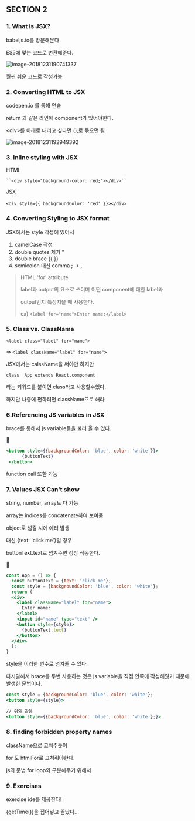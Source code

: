 ## SECTION 2



### 1. What is JSX?

  

babeljs.io를 방문해본다

ES5에 맞는 코드로 변환해준다. 

![image-20181231190741337](/Users/csheum/Desktop/nodeReact/assets/image-20181231190741337-6250861.png)

훨씬 쉬운 코드로 작성가능



### 2. Converting HTML to JSX



codepen.io 를 통해 연습

return 과 같은 라인에 component가 있어야한다.

\<div>를 아래로 내리고 싶다면 ();로 묶으면 됨

![image-20181231192949392](/Users/csheum/Desktop/nodeReact/assets/image-20181231192949392-6252189.png)

### 3. Inline styling with JSX

HTML

 	``<div style="background-color: red;"></div>``

JSX	

​	``<div style={{ backgroundColor: 'red' }}></div>``



### 4. Converting Styling to JSX format

JSX에서는 style 작성에 있어서 

1. camelCase 작성
2. double quotes 제거  "
3. double brace  {{ }}
4. semicolon 대신 comma ; -> , 



> HTML 'for' attribute
>
> label과 output의 요소로 쓰이며 어떤 component에 대한 label과
>
> output인지 특정지을 때 사용한다.
>
> ex) ``<label for="name">Enter name:</label>``



### 5. Class vs. ClassName

``<label class="label" for="name">``

=> ``<label className="label" for="name">``



JSX에서는 calssName을 써야만 하지만

``class  App extends React.component``

라는 키워드를 붙이면 class라고 사용할수있다.

하지만 나중에 편하려면 className으로 해라



### 6.Referencing JS variables in JSX



brace를 통해서 js variable들을 불러 올 수 있다.



```jsx
<button style={{backgroundColor: 'blue', color: 'white'}}>
      {buttonText}
 </button>
```



function call 또한 가능



### 7. Values JSX Can't show

string, number, array도 다 가능

array는 indices를 concatenate하여 보여줌



object로 넘길 시에 에러 발생

대신 {text: 'click me'}일 경우

buttonText.text로 넘겨주면 정상 작동한다.





```jsx
const App = () => {
  const buttonText = {text: 'click me'};
  const style = {backgroundColor: 'blue', color: 'white'};
  return (
  <div>
    <label className="label" for="name">
      Enter name:
    </label>
    <input id="name" type="text" />
    <button style={style}>
      {buttonText.text}
    </button>
  </div>
  );
}
```

style을 이러한 변수로 넘겨줄 수 있다. 



다시말해서 brace를 두번 사용하는 것은 js variable을 직접 안쪽에 작성해줬기 때문에 발생한 문법이다.

```jsx
const style = {backgroundColor: 'blue', color: 'white'};
<button style={style}>
    
// 위와 같음
<button style={{backgroundColor: 'blue', color: 'white'};}>
```



### 8. finding forbidden property names

className으로 고쳐주듯이

for 도 htmlFor로 고쳐줘야한다.

js의 문법 for loop와 구분해주기 위해서



### 9. Exercises

exercise ide를 제공한다!

{getTime()}을 집어넣고 끝났다...

